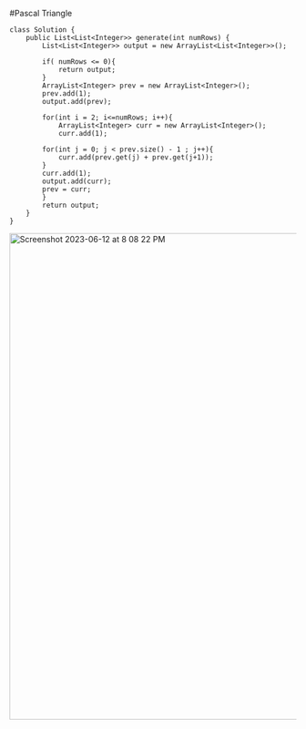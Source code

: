 #Pascal Triangle
```
class Solution {
    public List<List<Integer>> generate(int numRows) {
        List<List<Integer>> output = new ArrayList<List<Integer>>();

        if( numRows <= 0){
            return output;
        }
        ArrayList<Integer> prev = new ArrayList<Integer>();
        prev.add(1);
        output.add(prev);

        for(int i = 2; i<=numRows; i++){
            ArrayList<Integer> curr = new ArrayList<Integer>();
            curr.add(1);

        for(int j = 0; j < prev.size() - 1 ; j++){
            curr.add(prev.get(j) + prev.get(j+1));
        }
        curr.add(1);
        output.add(curr);
        prev = curr;
        }
        return output;
    }
}
```

<img width="854" alt="Screenshot 2023-06-12 at 8 08 22 PM" src="https://github.com/Abhi-Codehub/DSA-/assets/111800760/2651f56f-46d5-4da2-b42d-493275341230">
